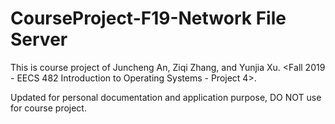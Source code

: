 # CourseProject-F19-Network File Server

This is course project of Juncheng An, Ziqi Zhang, and Yunjia Xu. <Fall 2019 - EECS 482 Introduction to Operating Systems - Project 4>. 
  
Updated for personal documentation and application purpose, DO NOT use for course project.  
